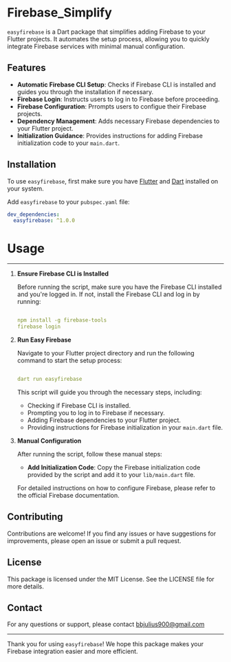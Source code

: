 # Firebase_Simplify

`easyfirebase` is a Dart package that simplifies adding Firebase to your Flutter projects. It automates the setup process, allowing you to quickly integrate Firebase services with minimal manual configuration.

## Features

- **Automatic Firebase CLI Setup**: Checks if Firebase CLI is installed and guides you through the installation if necessary.
- **Firebase Login**: Instructs users to log in to Firebase before proceeding.
- **Firebase Configuration**: Prrompts users to configue their Firebase projects.
- **Dependency Management**: Adds necessary Firebase dependencies to your Flutter project.
- **Initialization Guidance**: Provides instructions for adding Firebase initialization code to your `main.dart`.

## Installation

To use `easyfirebase`, first make sure you have [Flutter](https://flutter.dev/docs/get-started/install) and [Dart](https://dart.dev/get-dart) installed on your system.

Add `easyfirebase` to your `pubspec.yaml` file:

```yaml
dev_dependencies:
  easyfirebase: ^1.0.0
```



# Usage
-----

1.  **Ensure Firebase CLI is Installed**

    Before running the script, make sure you have the Firebase CLI installed and you're logged in. If not, install the Firebase CLI and log in by running:

    ```yaml

    npm install -g firebase-tools
    firebase login
    ```

2.  **Run Easy Firebase**

    Navigate to your Flutter project directory and run the following command to start the setup process:

    ```yaml

    dart run easyfirebase
    ```

    This script will guide you through the necessary steps, including:

    -   Checking if Firebase CLI is installed.
    -   Prompting you to log in to Firebase if necessary.
    -   Adding Firebase dependencies to your Flutter project.
    -   Providing instructions for Firebase initialization in your `main.dart` file.
    
3.  **Manual Configuration**

    After running the script, follow these manual steps:

    -   **Add Initialization Code**: Copy the Firebase initialization code provided by the script and add it to your `lib/main.dart` file.

    For detailed instructions on how to configure Firebase, please refer to the official Firebase documentation.

Contributing
------------

Contributions are welcome! If you find any issues or have suggestions for improvements, please open an issue or submit a pull request.

License
-------

This package is licensed under the MIT License. See the LICENSE file for more details.

Contact
-------

For any questions or support, please contact [bbjulius900@gmail.com](bbjulius900@gmail.com)

* * * * *

Thank you for using `easyfirebase`! We hope this package makes your Firebase integration easier and more efficient.
